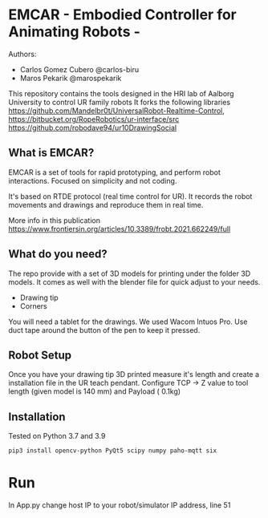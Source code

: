 # EMCAR  - Embodied Controller for Animating Robots -

Authors:
- Carlos Gomez Cubero @carlos-biru
- Maros Pekarik @marospekarik

This repository contains the tools designed in the HRI lab of Aalborg University to control UR family robots
It forks the following libraries https://github.com/Mandelbr0t/UniversalRobot-Realtime-Control, https://bitbucket.org/RopeRobotics/ur-interface/src https://github.com/robodave94/ur10DrawingSocial

## What is EMCAR?

EMCAR is a set of tools for rapid prototyping, and perform robot interactions. Focused on simplicity and not coding.

It's based on RTDE protocol (real time control for UR). It records the robot movements and drawings and reproduce them in real time.

More info in this publication https://www.frontiersin.org/articles/10.3389/frobt.2021.662249/full

## What do you need?

The repo provide with a set of 3D models for printing under the folder 3D models.
It comes as well with the blender file for quick adjust to your needs.
- Drawing tip
- Corners

You will need a tablet for the drawings. We used Wacom Intuos Pro. Use duct tape around the button of the pen to keep it pressed.

## Robot Setup

Once you have your drawing tip 3D printed measure it's length and create a installation file in the UR teach pendant.
Configure TCP -> Z value to tool length (given model is 140 mm) and Payload ( 0.1kg) 


## Installation
Tested on Python 3.7 and 3.9

```sh
pip3 install opencv-python PyQt5 scipy numpy paho-mqtt six
```

# Run
In App.py change host IP to your robot/simulator IP address, line 51


